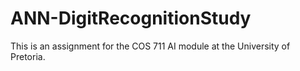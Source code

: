 # ANN-DigitRecognitionStudy
This is an assignment for the COS 711 AI module at the University of Pretoria.
